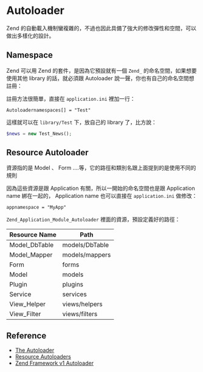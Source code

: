 Autoloader
==========

Zend 的自動載入機制蠻複雜的，不過也因此具備了強大的修改彈性和空間，可以做出多樣化的設計。

Namespace
---------

Zend 可以用 Zend 的套件，是因為它預設就有一個 `Zend_` 的命名空間，如果想要使用其他 library 的話，就必須跟 Autoloader 說一聲，你也有自己的命名空間想註冊：

註冊方法很簡單，直接在 `application.ini` 裡加一行：

```
Autoloadernamespaces[] = "Test"
```

這樣就可以在 `library/Test` 下，放自己的 library 了，比方說：

```php
$news = new Test_News();
```

Resource Autoloader
-------------------

資源指的是 Model 、 Form ....等，它的路徑和類別名跟上面提到的是使用不同的規則

因為這些資源是跟 Application 有關，所以一開始的命名空間也是跟 Application name 綁在一起的， Application name 也可以直接在 `application.ini` 做修改：

```
appnamespace = "MyApp"
```

`Zend_Application_Module_Autoloader` 裡面的資源，預設定義好的路徑：

|  Resource Name  |  Path  |
|  -------------  |  ----  |
| Model_DbTable | models/DbTable |
| Model_Mapper | models/mappers |
| Form | forms |
| Model | models |
| Plugin | plugins |
| Service | services |
| View_Helper | views/helpers |
| View_Filter | views/filters |

Reference
---------

* [The Autoloader](http://framework.zend.com/manual/1.12/en/zend.loader.autoloader.html)
* [Resource Autoloaders](http://framework.zend.com/manual/1.12/en/zend.loader.autoloader-resource.html)
* [Zend Framework v1 Autoloader](http://blog.johnsonlu.org/zfzend-framework-v1-autoloader/)
